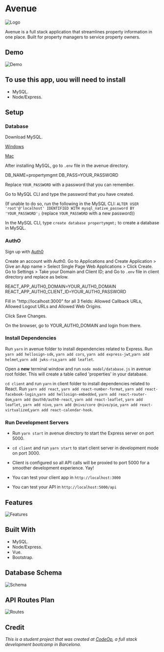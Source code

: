 # Avenue

![Logo](images/)

Avenue is a full stack application that streamlines property information in one place. Built for property managers to service property owners.

## Demo

![Demo](images/)

## To use this app, uou will need to install

- MySQL.
- Node/Express.

## Setup

### Database

Download MySQL.

[Windows](https://dev.mysql.com/downloads/installer/)

[Mac](https://dev.mysql.com/doc/mysql-osx-excerpt/5.7/en/osx-installation.html)

After installing MySQL, go to `.env` file in the avenue directory.

DB_NAME=propertymgmt
DB_PASS=YOUR_PASSWORD

Replace `YOUR_PASSWORD` with a password that you can remember.

Go to MySQL CLI and type the password that you have created.

(If unable to do so, run the following in the MySQL CLI: `ALTER USER 'root'@'localhost' IDENTIFIED WITH mysql_native_password BY 'YOUR_PASSWORD';` (replace `YOUR_PASSWORD` with a new password))

In the MySQL CLI, type `create database propertymgmt;` to create a database in MySQL.

### AuthO

Sign up with [Auth0](https://auth0.com/docs)

Create an account with Auth0.
Go to Applications and Create Application > Give an App name > Select Single Page Web Applications > Click Create.
Go to Settings > Take your Domain and Client ID; and
Go to `.env` file in client directory and replace as below.

REACT_APP_AUTH0_DOMAIN=YOUR_AUTH0_DOMAIN
REACT_APP_AUTH0_CLIENT_ID=YOUR_AUTH0_PASSWORD

Fill in "http://localhost:3000" for all 3 fields: Allowed Callback URLs, Allowed Logout URLs and Allowed Web Origins.

Click Save Changes.

On the browser, go to YOUR_AUTH0_DOMAIN and login from there.

### Install Dependencies

Run `yarn` in avenue folder to install dependencies related to Express.
Run `yarn add hellosign-sdk`, `yarn add cors`, `yarn add express-jwt`,`yarn add helmet`,`yarn add jwks-rsa`,`yarn add leaflet`.

Open a **new** terminal window and run `node model/database.js` in avenue root folder. This will create a table called 'properties' in your database.

`cd client` and run `yarn` in client folder to install dependencies related to React. Run `yarn add react`, `yarn add react-number-format`, `yarn add react-facebook-login`,`yarn add hellosign-embedded`, `yarn add react-router-dom`,`yarn add @auth0/auth0-react`, `yarn add react-leaflet`, `yarn add leaflet`, `yarn add nivo`, `yarn add @nivo/core @nivo/pie`, `yarn add react-virtualized`,`yarn add react-calendar-hook`.

### Run Development Servers

- Run `yarn start` in avenue directory to start the Express server on port 5000.

- `cd client` and run `yarn start` to start client server in development mode on port 3000.

- Client is configured so all API calls will be proxied to port 5000 for a smoother development experience. Yay!
- You can test your client app in `http://localhost:3000`
- You can test your API in `http://localhost:5000/api`

## Features

![Features](images/)

## Built With

- MySQL.
- Node/Express.
- Vue.
- Bootstrap.

## Database Schema

![Schema](images/)

## API Routes Plan

![Routes](images/)

## Credit

_This is a student project that was created at [CodeOp](http://codeop.tech), a full stack development bootcamp in Barcelona._
